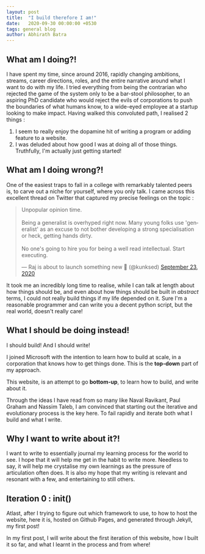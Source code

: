 ```yaml
---
layout: post
title:  "I build therefore I am!"
date:   2020-09-30 00:00:00 +0530
tags: general blog
author: Abhirath Batra
---
```


## What am I doing?!

I have spent my time, since around 2016, rapidly changing ambitions, streams, career directions, roles, and the entire narrative around what I want to do with my life. I tried everything from being the contrarian who rejected the game of the system only to be a bar-stool philosopher, to an aspiring PhD candidate who would reject the evils of corporations to push the boundaries of what humans know, to a wide-eyed employee at a startup looking to make impact. 
Having walked this convoluted path, I realised 2 things : 

1. I seem to really enjoy the dopamine hit of writing a program or adding feature to a website.
2. I was deluded about how good I was at doing all of those things. Truthfully, I'm actually just getting started!

## What am I doing wrong?!

One of the easiest traps to fall in a college with remarkably talented peers is, to carve out a niche for yourself, where you only talk. I came across this excellent thread on Twitter that captured my precise feelings on the topic : 

<blockquote class="twitter-tweet"><p lang="en" dir="ltr">Unpopular opinion time.<br><br>Being a generalist is overhyped right now. Many young folks use &#39;generalist&#39; as an excuse to not bother developing a strong specialisation or heck, getting hands dirty.<br><br>No one&#39;s going to hire you for being a well read intellectual. Start executing.</p>&mdash; Raj is about to launch something new 🚀 (@kunksed) <a href="https://twitter.com/kunksed/status/1308620630171017219?ref_src=twsrc%5Etfw">September 23, 2020</a></blockquote> <script async src="https://platform.twitter.com/widgets.js" charset="utf-8"></script>

It took me an incredibly long time to realise, while I can talk at length about how things should be, and even about how things should be built in _abstract_ terms, I could not really build things if my life depended on it. Sure I'm a reasonable programmer and can write you a decent python script, but the real world, doesn't really care!

## What I should be doing instead!

I should build! And I should write!

I joined Microsoft with the intention to learn how to build at scale, in a corporation that knows how to get things done. This is the **top-down** part of my approach. 

This website, is an attempt to go **bottom-up**, to learn how to build, and write about it. 

Through the ideas I have read from so many like Naval Ravikant, Paul Graham and Nassim Taleb, I am convinced that starting out the iterative and evolutionary process is the key here. To fail rapidly and iterate both what I build and what I write. 

## Why I want to write about it?!

I want to write to essentially journal my learning process for the world to see. I hope that it will help me get in the habit to write more. Needless to say, it will help me crystalise my own learnings as the pressure of articulation often does. It is also my hope that my writing is relevant and resonant with a few, and entertaining to still others.

## Iteration 0 : init()

Atlast, after I trying to figure out which framework to use, to how to host the website, here it is, hosted on Github Pages, and generated through Jekyll, my first post!

In my first post, I will write about the first iteration of this website, how I built it so far, and what I learnt in the process and from where!
